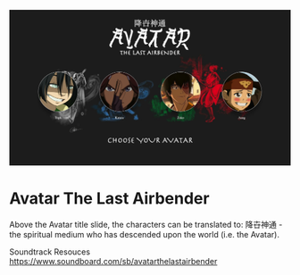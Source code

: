 ![](/img/screenShot.png)
# Avatar The Last Airbender
Above the Avatar title slide, the characters can be translated to:
降卋神通 - the spiritual medium who has descended upon the world (i.e. the Avatar).

Soundtrack Resouces
https://www.soundboard.com/sb/avatarthelastairbender
